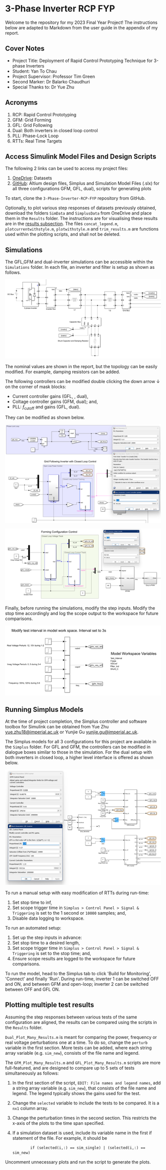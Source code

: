 # 3-Phase Inverter RCP FYP

Welcome to the repository for my 2023 Final Year Project! The instructions below are adapted to Markdown from the user guide in the appendix of my report.

## Cover Notes

- Project Title: Deployment of Rapid Control Prototyping Technique for 3-phase Inverters
- Student: Yan To Chau
- Project Supervisor: Professor Tim Green
- Second Marker: Dr Balarko Chaudhuri
- Special Thanks to: Dr Yue Zhu

## Acronyms

1. RCP: Rapid Control Prototyping
2. GFM: Grid Forming
3. GFL: Grid Following
4. Dual: Both inverters in closed loop control
5. PLL: Phase-Lock Loop
6. RTTs: Real Time Targets

## Access Simulink Model Files and Design Scripts

The following 2 links can be used to access my project files:

1.  [OneDrive](https://imperiallondon-my.sharepoint.com/:f:/g/personal/ytc19_ic_ac_uk/ElYF3Bl1xm9Nkzjqa6GZ_kABvirkBs4ug2XvBkXrjVuk5g?e=yOIcj3): Datasets
2.  [GitHub](https://github.com/yannichau/3-Phase-Inverter-RCP-FYP):
    Altium design files, Simplus and Simulation Model Files (.slx) for
    all three configurations GFM, GFL, dual), scripts for generating plots

To start, clone the `3-Phase-Inverter-RCP-FYP` repository from
GitHub.

Optionally, to plot various step responses of datasets previously
obtained, download the folders `SimData` and `SimplusData` from OneDrive
and place them in the `Results` folder. The instructions are for
visualising these results are in the [results subsection](##Results). The files `concat_legend.m`,
`plotcurrentwithstyle.m`, `plotwithstyle.m` and `trim_results.m` are
functions used within the plotting scripts, and shall not be deleted.

## Simulations

The GFL,GFM and dual-inverter simulations can be accessible within the `Simulations`
folder. In each file, an inverter and filter is setup as shown as follows.

![](/Simulink%20Diagrams/Simulation_LCL.png)

The nominal values are shown in the report, but the topology can be
easily modified. For example, damping resistors can be added.

The following controllers can be modified double clicking the down arrow
$\downarrow$ on the corner of mask blocks:

- Current controller gains (GFL, , dual),
- Coltage controller gains (GFM, dual); and,
- PLL: $f_{\text{cutoff}}$ and gains (GFL, dual).

They can be modified as shown below.

![Modify GFL Gains](Simulink%20Diagrams/GFL_Modify.png)

![Modify GFM Gains](Simulink%20Diagrams/GFM_Modify.png)

Finally, before running the simulations, modify the step inputs. Modify the stop time accordingly and log the
scope output to the workspace for future comparisons.

![Modify Step Inputs](Simulink%20Diagrams/Modify_Steps.png)

## Running Simplus Models

At the time of project completion, the Simplus controller and software
toolbox for Simulink can be obtained from Yue Zhu
<yue.zhu18@imperial.ac.uk> or Yunjie Gu <yunjie.gu@imperial.ac.uk>.

The Simplus models for all 3 configurations for this project are
available in the `Simplus` folder. For GFL and GFM, the controllers can be modified in
dialogue boxes similar to those in the simulation. For the dual setup with both inverters
in closed loop, a higher level interface is offered as shown below.

![Dual Top Level Interface](Simulink%20Diagrams/Dual_Modify.png)

To run a manual setup with easy modification of RTTs during run-time:

1. Set stop time to inf,
2. Set scope trigger time in
    `Simplus > Control Panel > Signal & Triggering` is set to the 1
    second or `10000` samples; and,
3. Disable data logging to workspace.

To run an automated setup:

1. Set up the step inputs in advance:
2. Set stop time to a desired length,
3. Set scope trigger time in
    `Simplus > Control Panel > Signal & Triggering` is set to the stop
    time; and,
4. Ensure scope results are logged to the workspace for future
    comparisons.

To run the model, head to the Simplus tab to click 'Build for
Monitoring', 'Connect' and finally 'Run'. During run-time, inverter 1
can be switched OFF and ON, and between GFM and open-loop; inverter 2 can be switched
between OFF and GFL ON.

## Plotting multiple test results

Assuming the step responses between various tests of the same
configuration are aligned, the results can be compared using the scripts
in the `Results` folder.

`Dual_Plot_Many_Results.m` is meant for comparing the power, frequency
or real voltage perturbations one at a time. To do so, change the
`perturb` variable in the first section. More tests can be added, where
each string array variable (e.g. `sim_new`), consists of the file name
and legend.

The `GFM_Plot_Many_Results.m` and `GFL_Plot_Many_Results.m` scripts are
more full-featured, and are designed to compare up to 5 sets of tests
simultaneously as follows:

1.  In the first section of the script,
    `EDIT: File names and legend names`, add a string array variable
    (e.g. `sim_new`), that consists of the file name and legend. The
    legend typically shows the gains used for the test.

2.  Change the `selected` variable to include the tests to be compared.
    It is a `nx1` column array.

3.  Change the perturbation times in the second section. This restricts
    the x-axis of the plots to the time span specified.

4.  If a simulation dataset is used, include its variable name in the
    first if statement of the file. For example, it should be

                if (selected(i,:) == sim_single) | (selected(i,:) == sim_new)

Uncomment unnecessary plots and run the script to generate the plots.
